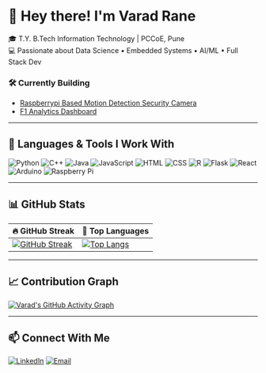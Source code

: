 # 👋 Hey there! I'm Varad Rane

🎓 T.Y. B.Tech Information Technology | PCCoE, Pune  
💻 Passionate about Data Science • Embedded Systems • AI/ML • Full Stack Dev  

### 🛠 Currently Building

- [Raspberrypi Based Motion Detection Security Camera](https://github.com/VaradRane12/Motion-Activated-Security-Camera)
- [F1 Analytics Dashboard](https://github.com/VaradRane12/F1nalyze)

---

## 🔧 Languages & Tools I Work With
![Python](https://img.shields.io/badge/-Python-3776AB?style=flat&logo=python&logoColor=white)
![C++](https://img.shields.io/badge/-C++-00599C?style=flat&logo=c%2B%2B&logoColor=white)
![Java](https://img.shields.io/badge/-Java-007396?style=flat&logo=java&logoColor=white)
![JavaScript](https://img.shields.io/badge/-JavaScript-F7DF1E?style=flat&logo=javascript&logoColor=black)
![HTML](https://img.shields.io/badge/-HTML5-E34F26?style=flat&logo=html5&logoColor=white)
![CSS](https://img.shields.io/badge/-CSS3-1572B6?style=flat&logo=css3&logoColor=white)
![R](https://img.shields.io/badge/-R-276DC3?style=flat&logo=r&logoColor=white)
![Flask](https://img.shields.io/badge/-Flask-000000?style=flat&logo=flask)
![React](https://img.shields.io/badge/-React-61DAFB?style=flat&logo=react&logoColor=black)
![Arduino](https://img.shields.io/badge/-Arduino-00979D?style=flat&logo=arduino&logoColor=white)
![Raspberry Pi](https://img.shields.io/badge/-RaspberryPi-C51A4A?style=flat&logo=raspberrypi&logoColor=white)

---

## 📊 GitHub Stats

| 🔥 GitHub Streak | 🧠 Top Languages |
|------------------|------------------|
| [![GitHub Streak](https://github-readme-streak-stats.herokuapp.com/?user=VaradRane12&theme=tokyonight)](https://git.io/streak-stats) | [![Top Langs](https://github-readme-stats.vercel.app/api/top-langs/?username=VaradRane12&layout=compact&theme=tokyonight)](https://github.com/anuraghazra/github-readme-stats) |

---

## 📈 Contribution Graph
[![Varad's GitHub Activity Graph](https://github-readme-activity-graph.vercel.app/graph?username=VaradRane12&theme=github-compact)](https://github.com/Ashutosh00710/github-readme-activity-graph)

---

## 📫 Connect With Me  
[![LinkedIn](https://img.shields.io/badge/-LinkedIn-0077B5?style=flat&logo=linkedin&logoColor=white)](https://www.linkedin.com/in/varad-rane1244/)
[![Email](https://img.shields.io/badge/-Email-D14836?style=flat&logo=gmail&logoColor=white)](mailto:varadjrane@gmail.com)
